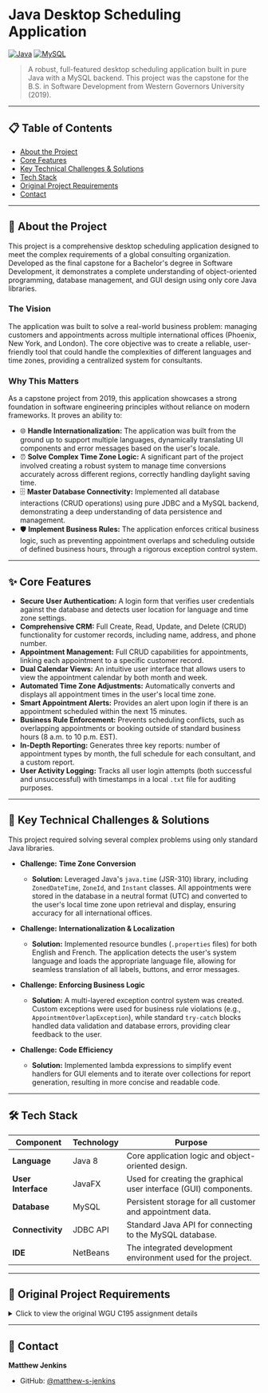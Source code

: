 # Java Desktop Scheduling Application

[![Java](https://img.shields.io/badge/Java-ED8B00?style=for-the-badge&logo=openjdk&logoColor=white)](https://www.java.com/)
[![MySQL](https://img.shields.io/badge/MySQL-4479A1?style=for-the-badge&logo=mysql&logoColor=white)](https://www.mysql.com/)

> A robust, full-featured desktop scheduling application built in pure Java with a MySQL backend. This project was the capstone for the B.S. in Software Development from Western Governors University (2019).

---

## 📋 Table of Contents

- [About the Project](#about-the-project)
- [Core Features](#core-features)
- [Key Technical Challenges & Solutions](#key-technical-challenges--solutions)
- [Tech Stack](#tech-stack)
- [Original Project Requirements](#original-project-requirements)
- [Contact](#contact)

---

## 🎯 About the Project

This project is a comprehensive desktop scheduling application designed to meet the complex requirements of a global consulting organization. Developed as the final capstone for a Bachelor's degree in Software Development, it demonstrates a complete understanding of object-oriented programming, database management, and GUI design using only core Java libraries.

### The Vision

The application was built to solve a real-world business problem: managing customers and appointments across multiple international offices (Phoenix, New York, and London). The core objective was to create a reliable, user-friendly tool that could handle the complexities of different languages and time zones, providing a centralized system for consultants.

### Why This Matters

As a capstone project from 2019, this application showcases a strong foundation in software engineering principles without reliance on modern frameworks. It proves an ability to:
- 🌐 **Handle Internationalization:** The application was built from the ground up to support multiple languages, dynamically translating UI components and error messages based on the user's locale.
- ⏰ **Solve Complex Time Zone Logic:** A significant part of the project involved creating a robust system to manage time conversions accurately across different regions, correctly handling daylight saving time.
- 🗄️ **Master Database Connectivity:** Implemented all database interactions (CRUD operations) using pure JDBC and a MySQL backend, demonstrating a deep understanding of data persistence and management.
- 🛡️ **Implement Business Rules:** The application enforces critical business logic, such as preventing appointment overlaps and scheduling outside of defined business hours, through a rigorous exception control system.

---

## ✨ Core Features

- **Secure User Authentication:** A login form that verifies user credentials against the database and detects user location for language and time zone settings.
- **Comprehensive CRM:** Full Create, Read, Update, and Delete (CRUD) functionality for customer records, including name, address, and phone number.
- **Appointment Management:** Full CRUD capabilities for appointments, linking each appointment to a specific customer record.
- **Dual Calendar Views:** An intuitive user interface that allows users to view the appointment calendar by both month and week.
- **Automated Time Zone Adjustments:** Automatically converts and displays all appointment times in the user's local time zone.
- **Smart Appointment Alerts:** Provides an alert upon login if there is an appointment scheduled within the next 15 minutes.
- **Business Rule Enforcement:** Prevents scheduling conflicts, such as overlapping appointments or booking outside of standard business hours (8 a.m. to 10 p.m. EST).
- **In-Depth Reporting:** Generates three key reports: number of appointment types by month, the full schedule for each consultant, and a custom report.
- **User Activity Logging:** Tracks all user login attempts (both successful and unsuccessful) with timestamps in a local `.txt` file for auditing purposes.

---

## 🔧 Key Technical Challenges & Solutions

This project required solving several complex problems using only standard Java libraries.

- **Challenge:** **Time Zone Conversion**
  - **Solution:** Leveraged Java's `java.time` (JSR-310) library, including `ZonedDateTime`, `ZoneId`, and `Instant` classes. All appointments were stored in the database in a neutral format (UTC) and converted to the user's local time zone upon retrieval and display, ensuring accuracy for all international offices.

- **Challenge:** **Internationalization & Localization**
  - **Solution:** Implemented resource bundles (`.properties` files) for both English and French. The application detects the user's system language and loads the appropriate language file, allowing for seamless translation of all labels, buttons, and error messages.

- **Challenge:** **Enforcing Business Logic**
  - **Solution:** A multi-layered exception control system was created. Custom exceptions were used for business rule violations (e.g., `AppointmentOverlapException`), while standard `try-catch` blocks handled data validation and database errors, providing clear feedback to the user.

- **Challenge:** **Code Efficiency**
  - **Solution:** Implemented lambda expressions to simplify event handlers for GUI elements and to iterate over collections for report generation, resulting in more concise and readable code.

---

## 🛠️ Tech Stack

| Component | Technology | Purpose |
|-----------|-----------|---------|
| **Language** | Java 8 | Core application logic and object-oriented design. |
| **User Interface** | JavaFX | Used for creating the graphical user interface (GUI) components. |
| **Database** | MySQL | Persistent storage for all customer and appointment data. |
| **Connectivity**| JDBC API | Standard Java API for connecting to the MySQL database. |
| **IDE** | NetBeans | The integrated development environment used for the project. |

---

## 📜 Original Project Requirements

<details>
<summary>Click to view the original WGU C195 assignment details</summary>

- **A.** Create a log-in form that can determine the user’s location and translate log-in and error control messages into two languages.
- **B.** Provide the ability to add, update, and delete customer records in the database.
- **C.** Provide the ability to add, update, and delete appointments, linking to a customer record.
- **D.** Provide the ability to view the calendar by month and by week.
- **E.** Provide the ability to automatically adjust appointment times based on user time zones.
- **F.** Write exception controls to prevent scheduling outside business hours, overlapping appointments, invalid customer data, and incorrect login.
- **G.** Write two or more lambda expressions to make your program more efficient.
- **H.** Write code to provide an alert if there is an appointment within 15 minutes of the user’s log-in.
- **I.** Provide the ability to generate reports: number of appointment types by month, schedule for each consultant, and one additional report.
- **J.** Provide the ability to track user activity by recording timestamps for user log-ins in a `.txt` file.
- **K.** Demonstrate professional communication in the content and presentation of your submission.

</details>

---

## 📧 Contact

**Matthew Jenkins**
- GitHub: [@matthew-s-jenkins](https://github.com/matthew-s-jenkins)

